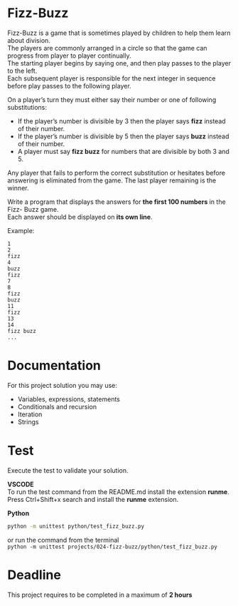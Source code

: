 # Fizz-Buzz

Fizz-Buzz is a game that is sometimes played by children to help them learn about division.   
The players are commonly arranged in a circle so that the game can progress from player to player continually.   
The starting player begins by saying one, and then play passes to the player to the left.    
Each subsequent player is responsible for the next integer in sequence before play passes to the following player. 

On a player’s
turn they must either say their number or one of following substitutions:
- If the player’s number is divisible by 3 then the player says **fizz** instead of their number.
- If the player’s number is divisible by 5 then the player says **buzz** instead of their number.
- A player must say **fizz buzz** for numbers that are divisible by both 3 and 5.   

Any player that fails to perform the correct substitution or hesitates before answering is eliminated from the game. 
The last player remaining is the winner.

Write a program that displays the answers for **the first 100 numbers** in the Fizz- Buzz game.   
Each answer should be displayed on **its own line**.

Example:  
```
1  
2  
fizz  
4  
buzz
fizz
7
8
fizz
buzz
11
fizz
13
14
fizz buzz
...
```


# Documentation

For this project solution you may use:

- Variables, expressions, statements
- Conditionals and recursion
- Iteration
- Strings

# Test
Execute the test to validate your solution.  

**VSCODE**   
To run the test command from the README.md install the extension **runme**. 
Press Ctrl+Shift+x search and install the **runme** extension. 


**Python**

```sh
python -m unittest python/test_fizz_buzz.py
```

or run the command from the terminal  
`python -m unittest projects/024-fizz-buzz/python/test_fizz_buzz.py`


# Deadline

This project requires to be completed in a maximum of **2 hours**
